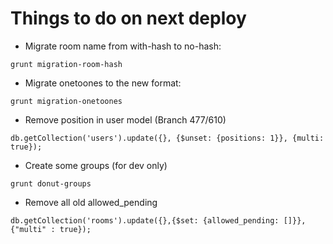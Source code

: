 # Things to do on next deploy

* Migrate room name from with-hash to no-hash:
```
grunt migration-room-hash
```
* Migrate onetoones to the new format:
```
grunt migration-onetoones
```
* Remove position in user model (Branch 477/610)
```
db.getCollection('users').update({}, {$unset: {positions: 1}}, {multi: true});
```
* Create some groups (for dev only)
```
grunt donut-groups
```
* Remove all old allowed_pending
```
db.getCollection('rooms').update({},{$set: {allowed_pending: []}},{"multi" : true});
```